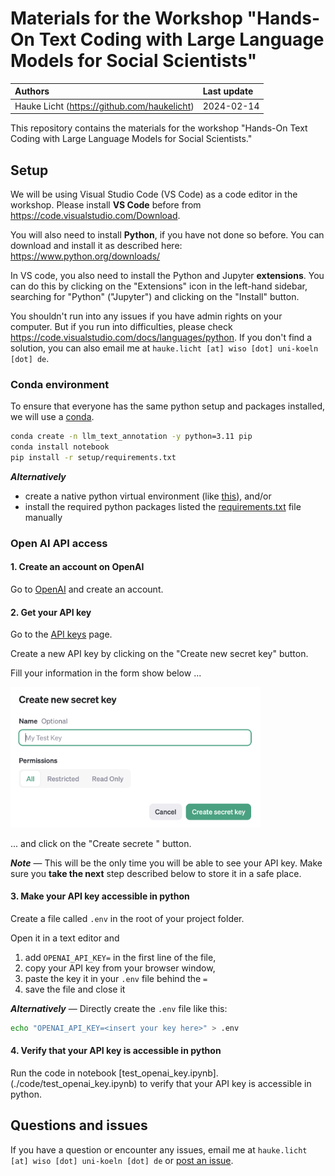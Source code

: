 # Materials for the Workshop "Hands-On Text Coding with Large Language Models for Social Scientists"

| Authors | Last update |
|:------ |:----------- |
| Hauke Licht (https://github.com/haukelicht) | 2024-02-14 |

This repository contains the materials for the workshop "Hands-On Text Coding with Large Language Models for Social Scientists."

## Setup 


We will be using Visual Studio Code (VS Code) as a code editor in the workshop.
Please install **VS Code** before from https://code.visualstudio.com/Download.

You will also need to install **Python**, if you have not done so before. You can download and install it as described here: https://www.python.org/downloads/

In VS code, you also need to install the Python and Jupyter **extensions**.
You can do this by clicking on the "Extensions" icon in the left-hand sidebar, searching for "Python" ("Jupyter") and clicking on the "Install" button.

You shouldn't run into any issues if you have admin rights on your computer.
But if you run into difficulties, please check https://code.visualstudio.com/docs/languages/python.
If you don't find a solution, you can also email me at `hauke.licht [at] wiso [dot] uni-koeln [dot] de`.


### Conda environment

To ensure that everyone has the same python setup and packages installed, we will use a [conda](https://conda.io/projects/conda/en/latest/user-guide/install/index.html).

```bash
conda create -n llm_text_annotation -y python=3.11 pip
conda install notebook
pip install -r setup/requirements.txt
```

**_Alternatively_**

- create a native python virtual environment (like [this](https://realpython.com/lessons/creating-virtual-environment/)), and/or
- install the required python packages listed the [requirements.txt](setup/requirements.txt) file manually

### Open AI API access

#### 1. Create an account on OpenAI

Go to [OpenAI](https://beta.openai.com/signup/) and create an account.

#### 2. Get your API key

Go to the [API keys](https://platform.openai.com/api-keys) page.

Create a new API key by clicking on the "Create new secret key" button.

Fill your information in the form show below ... 

<img src="assets/openai_api_create_new_secret.png" alt="Pop-up for creating a new OpenAI API key" style="width:400px;"/>

... and click on the "Create secrete "  button.

**_Note_** &mdash; 
This will be the only time you will be able to see your API key. 
Make sure you **take the next** step described below to store it in a safe place.

#### 3. Make your API key accessible in python

Create a file called `.env` in the root of your project folder.

Open it in a text editor and

1. add `OPENAI_API_KEY=` in the first line of the file, 
2. copy your API key from your browser window,
3. paste the key it in your `.env` file behind the `=`
4. save the file and close it

**_Alternatively_** &mdash; Directly create the `.env` file like this:

```bash
echo "OPENAI_API_KEY=<insert your key here>" > .env
```

#### 4. Verify that your API key is accessible in python

Run the code in notebook [test_openai_key.ipynb].(./code/test_openai_key.ipynb) to verify that your API key is accessible in python.

## Questions and issues

If you have a question or encounter any issues, email me at `hauke.licht [at] wiso [dot] uni-koeln [dot] de` or [post an issue](https://github.com/haukelicht/llm_text_coding/issues).
